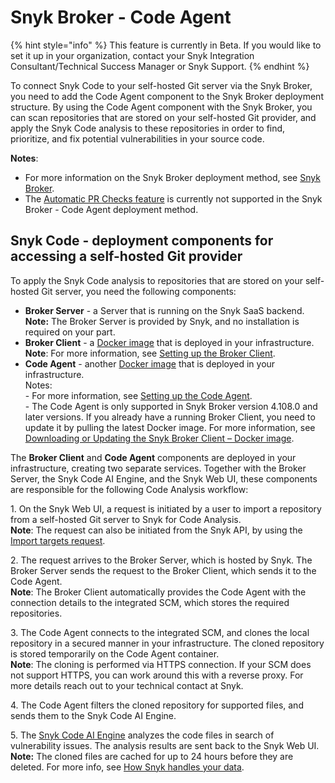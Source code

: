 # Snyk Broker - Code Agent

{% hint style="info" %}
This feature is currently in Beta. If you would like to set it up in your organization, contact your Snyk Integration Consultant/Technical Success Manager or Snyk Support.
{% endhint %}

To connect Snyk Code to your self-hosted Git server via the Snyk Broker, you need to add the Code Agent component to the Snyk Broker deployment structure. By using the Code Agent component with the Snyk Broker, you can scan repositories that are stored on your self-hosted Git provider, and apply the Snyk Code analysis to these repositories in order to find, prioritize, and fix potential vulnerabilities in your source code.

**Notes**:

* For more information on the Snyk Broker deployment method, see [Snyk Broker](file:///o/-M4tdxG8qotLgGZnLpFR/s/-MdwVZ6HOZriajCf5nXH/\~/changes/9e7OiBaxzcjfjAJSqS6d/features/snyk-broker).
* The [Automatic PR Checks feature](https://docs.snyk.io/products/snyk-code/using-automatic-pr-checks-for-securing-your-source-code) is currently not supported in the Snyk Broker - Code Agent deployment method.

## Snyk Code - deployment components for accessing a self-hosted Git provider

To apply the Snyk Code analysis to repositories that are stored on your self-hosted Git server, you need the following components:

* **Broker Server** - a Server that is running on the Snyk SaaS backend.\
  **Note:** The Broker Server is provided by Snyk, and no installation is required on your part.
* **Broker Client** - a [Docker image](https://hub.docker.com/r/snyk/broker/) that is deployed in your infrastructure.\
  **Note**: For more information, see [Setting up the Broker Client](https://docs.snyk.io/features/snyk-broker/snyk-broker-code-agent/setting-up-the-code-agent-broker-client-deployment/step-5-setting-up-the-broker-client).
* **Code Agent** - another [Docker image](https://hub.docker.com/r/snyk/code-agent/) that is deployed in your infrastructure.\
  Notes: \
  \- For more information, see [Setting up the Code Agent](https://docs.snyk.io/features/snyk-broker/snyk-broker-code-agent/setting-up-the-code-agent-broker-client-deployment/step-4-setting-up-the-code-agent).\
  \- The Code Agent is only supported in Snyk Broker version 4.108.0 and later versions. If you already have a running Broker Client, you need to update it by pulling the latest Docker image. For more information, see [Downloading or Updating the Snyk Broker Client – Docker image](https://docs.snyk.io/features/snyk-broker/snyk-broker-code-agent/setting-up-the-code-agent-broker-client-deployment/step-5-setting-up-the-broker-client/step-5.1-downloading-or-updating-the-snyk-broker-client-docker-image).

The **Broker Client** and **Code Agent** components are deployed in your infrastructure, creating two separate services. Together with the Broker Server, the Snyk Code AI Engine, and the Snyk Web UI, these components are responsible for the following Code Analysis workflow:

1\.  On the Snyk Web UI, a request is initiated by a user to import a repository from a self-hosted Git server to Snyk for Code Analysis.\
**Note**: The request can also be initiated from the Snyk API, by using the [Import targets request](https://snyk.docs.apiary.io/#reference/import-projects/import/import-targets).

2\.  The request arrives to the Broker Server, which is hosted by Snyk. The Broker Server sends the request to the Broker Client, which sends it to the Code Agent.\
**Note**: The Broker Client automatically provides the Code Agent with the connection details to the integrated SCM, which stores the required repositories.

3\.  The Code Agent connects to the integrated SCM, and clones the local repository in a secured manner in your infrastructure. The cloned repository is stored temporarily on the Code Agent container.\
**Note**: The cloning is performed via HTTPS connection. If your SCM does not support HTTPS, you can work around this with a reverse proxy. For more details reach out to your technical contact at Snyk.

4\.  The Code Agent filters the cloned repository for supported files, and sends them to the Snyk Code AI Engine.

5\.  The [Snyk Code AI Engine](https://docs.snyk.io/products/snyk-code/introducing-snyk-code/key-features/ai-engine) analyzes the code files in search of vulnerability issues. The analysis results are sent back to the Snyk Web UI.\
**Note:** The cloned files are cached for up to 24 hours before they are deleted. For more info, see [How Snyk handles your data](https://docs.snyk.io/more-info/how-snyk-handles-your-data).

<figure><img src="../../../.gitbook/assets/Code Agent - diagram - new - 4.png" alt=""><figcaption></figcaption></figure>

&#x20;&#x20;

